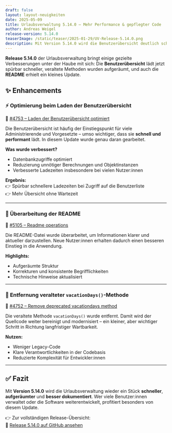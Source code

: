 ```yaml
---
draft: false
layout: layout-neuigkeiten
date: 2025-05-09
title: Urlaubsverwaltung 5.14.0 – Mehr Performance & gepflegter Code
author: Andreas Weigel
release-version: 5.14.0
teaserImage: /static/teaser/2025-01-29/UV-Release-5.14.0.png
description: Mit Version 5.14.0 wird die Benutzerübersicht deutlich schneller geladen, veralteter Code entfernt und die README-Dokumentation überarbeitet.
---
```


**Release 5.14.0** der Urlaubsverwaltung bringt einige gezielte Verbesserungen unter der Haube mit sich: Die **Benutzerübersicht** lädt jetzt spürbar schneller, veraltete Methoden wurden aufgeräumt, und auch die **README** erhielt ein kleines Update.

<!-- more -->

## ✨ Enhancements

### ⚡️ Optimierung beim Laden der Benutzerübersicht

🔗 [#4753 – Laden der Benutzerübersicht optimiert](https://github.com/urlaubsverwaltung/urlaubsverwaltung/pull/4753)

Die Benutzerübersicht ist häufig der Einstiegspunkt für viele Administrierende und Vorgesetzte – umso wichtiger, dass sie **schnell und performant** lädt. In diesem Update wurde genau daran gearbeitet.

**Was wurde verbessert?**
- Datenbankzugriffe optimiert
- Reduzierung unnötiger Berechnungen und Objektinstanzen
- Verbesserte Ladezeiten insbesondere bei vielen Nutzer:innen

**Ergebnis:**  
👉 Spürbar schnellere Ladezeiten bei Zugriff auf die Benutzerliste  
👉 Mehr Übersicht ohne Wartezeit

---

### 📘 Überarbeitung der README

🔗 [#5105 – Readme operations](https://github.com/urlaubsverwaltung/urlaubsverwaltung/pull/5105)

Die README-Datei wurde überarbeitet, um Informationen klarer und aktueller darzustellen. Neue Nutzer:innen erhalten dadurch einen besseren Einstieg in die Anwendung.

**Highlights:**
- Aufgeräumte Struktur
- Korrekturen und konsistente Begrifflichkeiten
- Technische Hinweise aktualisiert

---

### 🧹 Entfernung veralteter `vacationDays()`-Methode

🔗 [#4752 – Remove deprecated vacationdays method](https://github.com/urlaubsverwaltung/urlaubsverwaltung/pull/4752)

Die veraltete Methode `vacationDays()` wurde entfernt. Damit wird der Quellcode weiter bereinigt und modernisiert – ein kleiner, aber wichtiger Schritt in Richtung langfristiger Wartbarkeit.

**Nutzen:**
- Weniger Legacy-Code
- Klare Verantwortlichkeiten in der Codebasis
- Reduzierte Komplexität für Entwickler:innen

---

## ✅ Fazit

Mit **Version 5.14.0** wird die Urlaubsverwaltung wieder ein Stück **schneller**, **aufgeräumter** und **besser dokumentiert**. Wer viele Benutzer:innen verwaltet oder die Software weiterentwickelt, profitiert besonders von diesem Update.

👉 Zur vollständigen Release-Übersicht:  
🔗 [Release 5.14.0 auf GitHub ansehen](https://github.com/urlaubsverwaltung/urlaubsverwaltung/releases/tag/urlaubsverwaltung-5.14.0)
